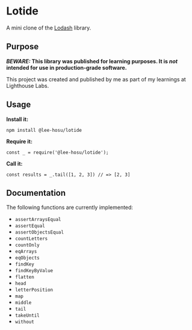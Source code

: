 # Lotide

A mini clone of the [Lodash](https://lodash.com) library.

## Purpose

**_BEWARE:_ This library was published for learning purposes. It is _not_ intended for use in production-grade software.**

This project was created and published by me as part of my learnings at Lighthouse Labs.

## Usage

**Install it:**

`npm install @lee-hosu/lotide`

**Require it:**

`const _ = require('@lee-hosu/lotide');`

**Call it:**

`const results = _.tail([1, 2, 3]) // => [2, 3]`

## Documentation

The following functions are currently implemented:

- `assertArraysEqual`
- `assertEqual`
- `assertObjectsEqual`
- `countLetters`
- `countOnly`
- `eqArrays`
- `eqObjects`
- `findKey`
- `findKeyByValue`
- `flatten`
- `head`
- `letterPosition`
- `map`
- `middle`
- `tail`
- `takeUntil`
- `without`
